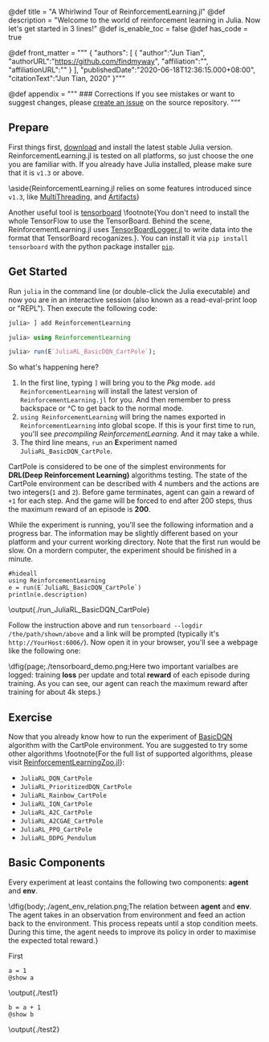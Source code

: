 @def title = "A Whirlwind Tour of ReinforcementLearning.jl"
@def description = "Welcome to the world of reinforcement learning in Julia. Now let's get started in 3 lines!"
@def is_enable_toc = false
@def has_code = true

@def front_matter = """
    {
        "authors": [
            {
                "author":"Jun Tian",
                "authorURL":"https://github.com/findmyway",
                "affiliation":"",
                "affiliationURL":""
            }
        ],
        "publishedDate":"2020-06-18T12:36:15.000+08:00",
        "citationText":"Jun Tian, 2020"
    }"""

@def appendix = """
    ### Corrections
    If you see mistakes or want to suggest changes, please [create an issue](https://github.com/JuliaReinforcementLearning/JuliaReinforcementLearning.github.io/issues) on the source repository.
    """

## Prepare

First things first, [download](https://julialang.org/downloads/) and install the latest stable Julia version. ReinforcementLearning.jl is tested on all platforms, so just choose the one you are familiar with. If you already have Julia installed, please make sure that it is `v1.3` or above.

\aside{ReinforcementLearning.jl relies on some features introduced since `v1.3`, like [MultiThreading](https://docs.julialang.org/en/v1/base/multi-threading/index.html), and [Artifacts](https://julialang.github.io/Pkg.jl/dev/artifacts/)}

Another useful tool is [tensorboard](https://github.com/tensorflow/tensorboard) \footnote{You don't need to install the whole TensorFlow to use the TensorBoard. Behind the scene, ReinforcementLearning.jl uses [TensorBoardLogger.jl](https://github.com/PhilipVinc/TensorBoardLogger.jl) to write data into the format that TensorBoard recoganizes.}. You can install it via `pip install tensorboard` with the python package installer [`pip`](https://pip.pypa.io/en/stable/installing/).

## Get Started

Run `julia` in the command line (or double-click the Julia executable) and now you are in an interactive session (also known as a read-eval-print loop or "REPL"). Then execute the following code:

```julia
julia> ] add ReinforcementLearning

julia> using ReinforcementLearning

julia> run(E`JuliaRL_BasicDQN_CartPole`);
```

So what's happening here?

1. In the first line, typing `]` will bring you to the *Pkg* mode. `add ReinforcementLearning` will install the latest version of `ReinforcementLearning.jl` for you. And then remember to press backspace or ^C to get back to the normal mode.
1. `using ReinforcementLearning` will bring the names exported in `ReinforcementLearning` into global scope. If this is your first time to run, you'll see *precompiling ReinforcementLearning*. And it may take a while.
1. The third line means, `run` an **E**xperiment named `JuliaRL_BasicDQN_CartPole`.

CartPole is considered to be one of the simplest environments for **DRL(Deep Reinforcement Learning)** algorithms testing. The state of the CartPole environment can be described with 4 numbers and the actions are two integers(`1` and `2`). Before game terminates, agent can gain a reward of `+1` for each step. And the game will be forced to end after 200 steps, thus the maximum reward of an episode is **200**. 

While the experiment is running, you'll see the following information and a progress bar. The information may be slightly different based on your platform and your current working directory. Note that the first run would be slow. On a mordern computer, the experiment should be finished in a minute.

```julia:./run_JuliaRL_BasicDQN_CartPole
#hideall
using ReinforcementLearning
e = run(E`JuliaRL_BasicDQN_CartPole`)
println(e.description)
```

\output{./run_JuliaRL_BasicDQN_CartPole}

Follow the instruction above and run `tensorboard --logdir /the/path/shown/above` and a link will be prompted (typically it's `http://YourHost:6006/`). Now open it in your browser, you'll see a webpage like the following one:

\dfig{page;./tensorboard_demo.png;Here two important varialbes are logged: training **loss** per update and total **reward** of each episode during training. As you can see, our agent can reach the maximum reward after training for about 4k steps.}

## Exercise

Now that you already know how to run the experiment of [BasicDQN](https://juliareinforcementlearning.org/ReinforcementLearning.jl/latest/rl_zoo/#ReinforcementLearningZoo.BasicDQNLearner) algorithm with the CartPole environment. You are suggested to try some other algorithms \footnote{For the full list of supported algorithms, please visit [ReinforcementLearningZoo.jl](https://github.com/JuliaReinforcementLearning/ReinforcementLearningZoo.jl)}:

- `JuliaRL_DQN_CartPole`
- `JuliaRL_PrioritizedDQN_CartPole`
- `JuliaRL_Rainbow_CartPole`
- `JuliaRL_IQN_CartPole`
- `JuliaRL_A2C_CartPole`
- `JuliaRL_A2CGAE_CartPole`
- `JuliaRL_PPO_CartPole`
- `JuliaRL_DDPG_Pendulum`

## Basic Components

Every experiment at least contains the following two components: **agent** and **env**.

\dfig{body;./agent_env_relation.png;The relation between **agent** and **env**. The agent takes in an observation from environment and feed an action back to the environment. This process repeats until a stop condition meets. During this time, the agent needs to improve its policy in order to maximise the expected total reward.}

First

```julia:./test1
a = 1
@show a
```

\output{./test1}

```julia:./test2
b = a + 1
@show b
```

\output{./test2}
